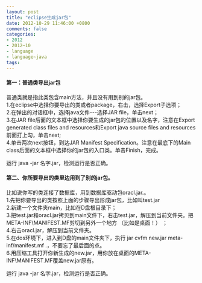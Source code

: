 ```yaml
---
layout: post
title: "eclipse生成jar包"
date: 2012-10-29 11:46:00 +0800
comments: false
categories:
- 2012
- 2012~10
- language
- language~java
tags:
---
```

#### 第一：普通类导出jar包
普通类就是指此类包含main方法，并且没有用到别的jar包。  
1.在eclipse中选择你要导出的类或者package，右击，选择Export子选项；  
2.在弹出的对话框中，选择java文件---选择JAR file，单击next；  
3.在JAR file后面的文本框中选择你要生成的jar包的位置以及名字，注意在Export generated class files and resources和Export java source files and resources前面打上勾，单击next;   
4.单击两次next按钮，到达JAR Manifest Specification。注意在最底下的Main class后面的文本框中选择你的jar包的入口类。单击Finish，完成。  

运行 java -jar 名字.jar，检测运行是否正确。 

#### 第二、你所要导出的类里边用到了别的jar包。
比如说你写的类连接了数据库，用到数据库驱动包oracl.jar.。  
1.先把你要导出的类按照上面的步骤导出形成jar包，比如叫test.jar  
2.新建一个文件夹main，比如在D盘根目录下；  
3.把test.jar和oracl.jar拷贝到main文件下，右击test.jar，解压到当前文件夹。把META-INF\MANIFEST.MF剪切到另外一个地方 （比如是桌面！） ；  
4.右击oracl.jar，解压到当前文件夹。  
5.在dos环境下，进入到D盘的main文件夹下，执行 jar cvfm new.jar meta-inf/manifest.mf .，不要忘了最后面的点。  
6.用压缩工具打开你新生成的new.jar，用你放在桌面的META-INF\MANIFEST.MF覆盖new.jar原有。  

运行 java -jar 名字.jar，检测运行是否正确。

